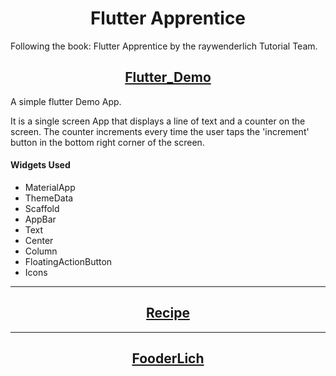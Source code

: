 <h1 align="center">Flutter Apprentice</h1>

Following the book: Flutter Apprentice by the raywenderlich Tutorial Team.

<h2 align="center"><a href="https://github.com/GM-Samuelstein/Flutter_Apprentice/tree/main/flutter_demo">Flutter_Demo</a></h2>
<p>A simple flutter Demo App.</p>

<p>It is a single screen App that displays a line of text and a counter on the screen.
The counter increments every time the user taps the 'increment' button in the bottom
right corner of the screen.</p>

<h4>Widgets Used</h4>
<ul>
<li>MaterialApp</li>
<li>ThemeData</li>
<li>Scaffold</li>
<li>AppBar</li>
<li>Text</li>
<li>Center</li>
<li>Column</li>
<li>FloatingActionButton</li>
<li>Icons</li>
</ul>

<hr />
<h2 align="center"><a href="">Recipe</a></h2>

<hr />
<h2 align="center"><a href="">FooderLich</a></h2>
